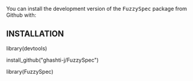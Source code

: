 You can install the development version of the <tt>FuzzySpec</tt> package from Github with:

## INSTALLATION

library(devtools)

install_github("ghashti-j/FuzzySpec")

library(FuzzySpec)


